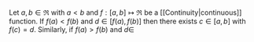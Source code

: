 Let $a,b\in\Re$ with $a<b$ and $f:[a,b]\mapsto\Re$ be a [[Continuity|continuous]] function. If $f(a)<f(b)$ and $d\in[f(a),f(b)]$ then there exists $c\in[a,b]$ with $f(c)=d$. Similarly, if $f(a)>f(b)$ and $d\in$